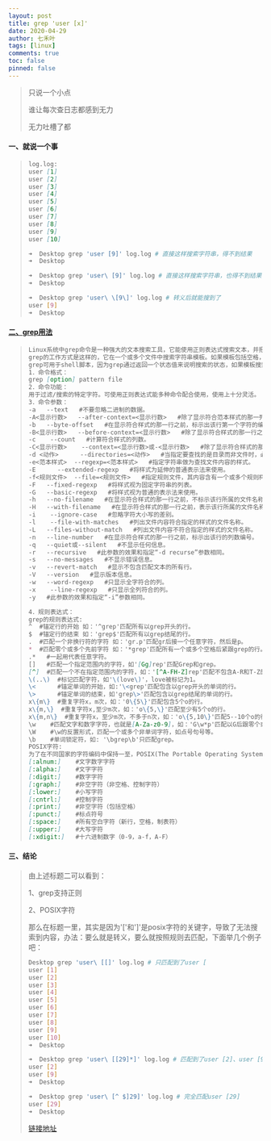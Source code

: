```yaml
---
layout: post
title: grep 'user [x]'
date: 2020-04-29
author: 七禾叶
tags: [linux]
comments: true
toc: false
pinned: false
---
```


> 只说一个小点
>
> 谁让每次查日志都感到无力
>
> 无力吐槽了都



#### 一、就说一个事

> ```markdown
> log.log:
> user [1]
> user [2]
> user [3]
> user [4]
> user [5]
> user [6]
> user [7]
> user [8]
> user [9]
> user [10]
> ```
>
> ```bash
> ➜  Desktop grep 'user [9]' log.log # 直接这样搜索字符串，得不到结果
> ➜  Desktop
> ```
>
> ```bash
> ➜  Desktop grep 'user\ [9]' log.log # 直接这样搜索字符串，也得不到结果
> ➜  Desktop
> ```
>
> ```bash
> ➜  Desktop grep 'user\ \[9\]' log.log # 转义后就能搜到了
> user [9]
> ➜  Desktop
> ```

#### [二、grep用法](<https://www.cnblogs.com/peida/archive/2012/12/17/2821195.html>)

> ```markdown
> Linux系统中grep命令是一种强大的文本搜索工具，它能使用正则表达式搜索文本，并把匹 配的行打印出来。grep全称是Global Regular Expression Print，表示全局正则表达式版本，它的使用权限是所有用户。
> grep的工作方式是这样的，它在一个或多个文件中搜索字符串模板。如果模板包括空格，则必须被引用，模板后的所有字符串被看作文件名。搜索的结果被送到标准输出，不影响原文件内容。
> grep可用于shell脚本，因为grep通过返回一个状态值来说明搜索的状态，如果模板搜索成功，则返回0，如果搜索不成功，则返回1，如果搜索的文件不存在，则返回2。我们利用这些返回值就可进行一些自动化的文本处理工作。
> 1．命令格式：
> grep [option] pattern file
> 2．命令功能：
> 用于过滤/搜索的特定字符。可使用正则表达式能多种命令配合使用，使用上十分灵活。
> 3．命令参数：
> -a   --text   #不要忽略二进制的数据。   
> -A<显示行数>   --after-context=<显示行数>   #除了显示符合范本样式的那一列之外，并显示该行之后的内容。   
> -b   --byte-offset   #在显示符合样式的那一行之前，标示出该行第一个字符的编号。   
> -B<显示行数>   --before-context=<显示行数>   #除了显示符合样式的那一行之外，并显示该行之前的内容。   
> -c    --count   #计算符合样式的列数。   
> -C<显示行数>    --context=<显示行数>或-<显示行数>   #除了显示符合样式的那一行之外，并显示该行之前后的内容。   
> -d <动作>      --directories=<动作>   #当指定要查找的是目录而非文件时，必须使用这项参数，否则grep指令将回报信息并停止动作。   
> -e<范本样式>  --regexp=<范本样式>   #指定字符串做为查找文件内容的样式。   
> -E      --extended-regexp   #将样式为延伸的普通表示法来使用。   
> -f<规则文件>  --file=<规则文件>   #指定规则文件，其内容含有一个或多个规则样式，让grep查找符合规则条件的文件内容，格式为每行一个规则样式。   
> -F   --fixed-regexp   #将样式视为固定字符串的列表。   
> -G   --basic-regexp   #将样式视为普通的表示法来使用。   
> -h   --no-filename   #在显示符合样式的那一行之前，不标示该行所属的文件名称。   
> -H   --with-filename   #在显示符合样式的那一行之前，表示该行所属的文件名称。   
> -i    --ignore-case   #忽略字符大小写的差别。   
> -l    --file-with-matches   #列出文件内容符合指定的样式的文件名称。   
> -L   --files-without-match   #列出文件内容不符合指定的样式的文件名称。   
> -n   --line-number   #在显示符合样式的那一行之前，标示出该行的列数编号。   
> -q   --quiet或--silent   #不显示任何信息。   
> -r   --recursive   #此参数的效果和指定“-d recurse”参数相同。   
> -s   --no-messages   #不显示错误信息。   
> -v   --revert-match   #显示不包含匹配文本的所有行。   
> -V   --version   #显示版本信息。   
> -w   --word-regexp   #只显示全字符合的列。   
> -x    --line-regexp   #只显示全列符合的列。   
> -y   #此参数的效果和指定“-i”参数相同。
> 
> 4．规则表达式：
> grep的规则表达式:
> ^  #锚定行的开始 如：'^grep'匹配所有以grep开头的行。    
> $  #锚定行的结束 如：'grep$'匹配所有以grep结尾的行。    
> .  #匹配一个非换行符的字符 如：'gr.p'匹配gr后接一个任意字符，然后是p。    
> *  #匹配零个或多个先前字符 如：'*grep'匹配所有一个或多个空格后紧跟grep的行。    
> .*   #一起用代表任意字符。   
> []   #匹配一个指定范围内的字符，如'[Gg]rep'匹配Grep和grep。 
> [^]  #匹配一个不在指定范围内的字符，如：'[^A-FH-Z]rep'匹配不包含A-R和T-Z的一个字母开头，紧跟rep的行。    
> \(..\)  #标记匹配字符，如'\(love\)'，love被标记为1。    
> \<      #锚定单词的开始，如:'\<grep'匹配包含以grep开头的单词的行。    
> \>      #锚定单词的结束，如'grep\>'匹配包含以grep结尾的单词的行。    
> x\{m\}  #重复字符x，m次，如：'0\{5\}'匹配包含5个o的行。    
> x\{m,\}  #重复字符x,至少m次，如：'o\{5,\}'匹配至少有5个o的行。    
> x\{m,n\}  #重复字符x，至少m次，不多于n次，如：'o\{5,10\}'匹配5--10个o的行。   
> \w    #匹配文字和数字字符，也就是[A-Za-z0-9]，如：'G\w*p'匹配以G后跟零个或多个文字或数字字符，然后是p。   
> \W    #\w的反置形式，匹配一个或多个非单词字符，如点号句号等。   
> \b    #单词锁定符，如: '\bgrep\b'只匹配grep。  
> POSIX字符:
> 为了在不同国家的字符编码中保持一至，POSIX(The Portable Operating System Interface)增加了特殊的字符类，如[:alnum:]是[A-Za-z0-9]的另一个写法。要把它们放到[]号内才能成为正则表达式，如[A- Za-z0-9]或[[:alnum:]]。在linux下的grep除fgrep外，都支持POSIX的字符类。
> [:alnum:]    #文字数字字符   
> [:alpha:]    #文字字符   
> [:digit:]    #数字字符   
> [:graph:]    #非空字符（非空格、控制字符）   
> [:lower:]    #小写字符   
> [:cntrl:]    #控制字符   
> [:print:]    #非空字符（包括空格）   
> [:punct:]    #标点符号   
> [:space:]    #所有空白字符（新行，空格，制表符）   
> [:upper:]    #大写字符   
> [:xdigit:]   #十六进制数字（0-9，a-f，A-F）  
> ```
>

#### 三、结论

> 由上述标题二可以看到：
>
> 1、grep支持正则  
>
> 2、POSIX字符
>
> 那么在标题一里，其实是因为'['和']'是posix字符的关键字，导致了无法搜索到内容，办法：要么就是转义，要么就按照规则去匹配，下面举几个例子吧：
>
> ```bash
> Desktop grep 'user\ [[]' log.log # 只匹配到了user [
> user [1]
> user [2]
> user [3]
> user [4]
> user [5]
> user [6]
> user [7]
> user [8]
> user [9]
> user [10]
> ➜  Desktop
> ```
>
> ```bash
> ➜  Desktop grep 'user\ [[29]*]' log.log # 匹配到了user [2]、user [9]
> user [2] 
> user [9]
> ➜  Desktop
> ```
>
> ```bash
> ➜  Desktop grep 'user\ [^ $]29]' log.log # 完全匹配user [29]
> user [29]
> ➜  Desktop
> ```
>
> [链接地址](https://pubs.opengroup.org/onlinepubs/009696899/basedefs/xbd_chap09.html#tag_09_03_05)
